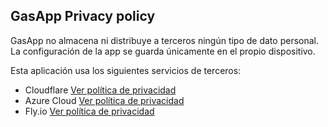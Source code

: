 ## GasApp Privacy policy

GasApp no almacena ni distribuye a terceros ningún tipo de dato personal. La configuración de la app se guarda únicamente en el propio dispositivo.

Esta aplicación usa los siguientes servicios de terceros:
- Cloudflare [Ver política de privacidad](https://www.cloudflare.com/es-es/privacypolicy/)
- Azure Cloud [Ver política de privacidad](https://azure.microsoft.com/en-us/overview/trusted-cloud/privacy/)
- Fly.io [Ver política de privacidad](https://fly.io/legal/privacy-policy/)
